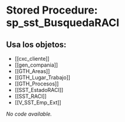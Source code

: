 # Stored Procedure: sp_sst_BusquedaRACI

## Usa los objetos:
- [[cxc_cliente]]
- [[gen_compania]]
- [[GTH_Areas]]
- [[GTH_Lugar_Trabajo]]
- [[GTH_Procesos]]
- [[SST_EstadoRACI]]
- [[SST_RACI]]
- [[V_SST_Emp_Ext]]

*No code available.*
